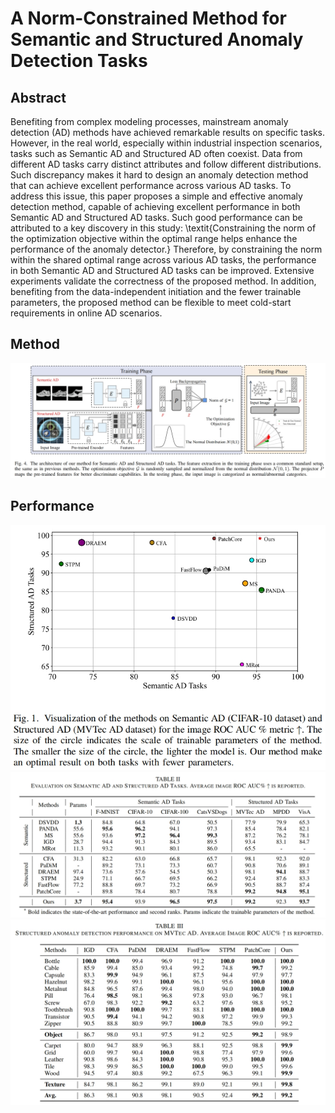 # A Norm-Constrained Method for Semantic and Structured Anomaly Detection Tasks
## Abstract
Benefiting from complex modeling processes, mainstream anomaly detection (AD) methods have achieved remarkable results on specific tasks. However, in the real world, especially within industrial inspection scenarios, tasks such as Semantic AD and Structured AD often coexist. Data from different AD tasks carry distinct attributes and follow different distributions. Such discrepancy makes it hard to design an anomaly detection method that can achieve excellent performance across various AD tasks. To address this issue, this paper proposes a simple and effective anomaly detection method, capable of achieving excellent performance in both Semantic AD and Structured AD tasks. Such good performance can be attributed to a key discovery in this study: \textit{Constraining the norm of the optimization objective within the optimal range helps enhance the performance of the anomaly detector.} Therefore, by constraining the norm within the shared optimal range across various AD tasks, the performance in both Semantic AD and Structured AD tasks can be improved. Extensive experiments validate the correctness of the proposed method. In addition, benefiting from the data-independent initiation and the fewer trainable parameters, the proposed method can be flexible to meet cold-start requirements in online AD scenarios.

## Method
![image](figures/微信截图_20240305160939.png)

## Performance
![image](figures/figure1.png)
![image](figures/微信截图_20240305160956.png)
![image](figures/微信截图_20240305161353.png)
